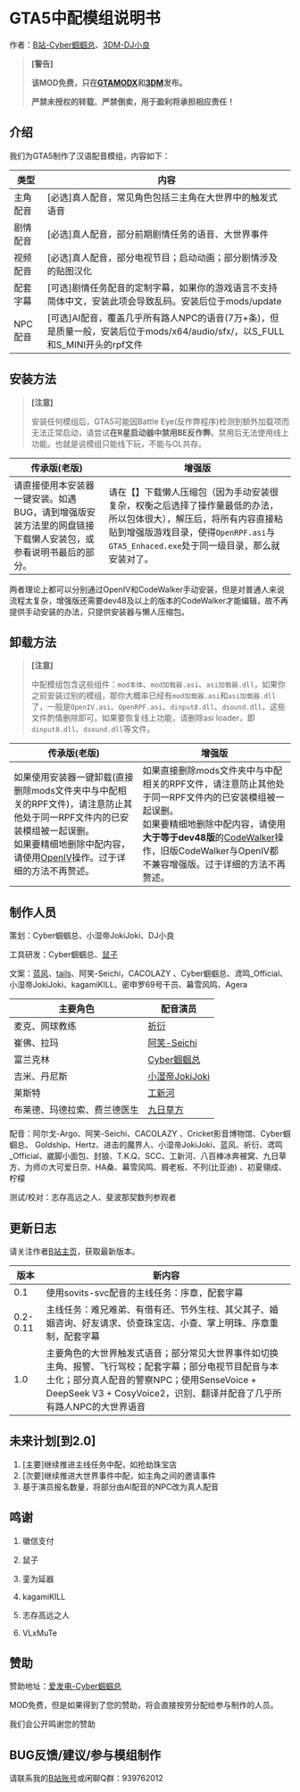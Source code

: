 # GTA5中配模组说明书

作者：[B站-Cyber蝈蝈总](https://space.bilibili.com/37706580)、[3DM-DJ小良](https://mod.3dmgame.com/u/7715845)

> **[警告]**
>
> **该MOD免费，只在[GTAMODX](https://www.gtamodx.com)和[3DM](https://mod.3dmgame.com/)发布。**
>
> **严禁未授权的转载**。**严禁倒卖，用于盈利将承担相应责任！**

## 介绍

我们为GTA5制作了汉语配音模组，内容如下：

| 类型     | 内容                                                         |
| -------- | ------------------------------------------------------------ |
| 主角配音 | [必选]真人配音，常见角色包括三主角在大世界中的触发式语音     |
| 剧情配音 | [必选]真人配音，部分前期剧情任务的语音、大世界事件           |
| 视频配音 | [必选]真人配音，部分电视节目；启动动画；部分剧情涉及的贴图汉化 |
| 配套字幕 | [可选]剧情任务配音的定制字幕，如果你的游戏语言不支持简体中文，安装此项会导致乱码。安装后位于mods/update |
| NPC配音  | [可选]AI配音，覆盖几乎所有路人NPC的语音(7万+条)，但是质量一般，安装后位于mods/x64/audio/sfx/，以S_FULL和S_MINI开头的rpf文件 |

## 安装方法

> **[注意]**
>
> 安装任何模组后，GTA5可能因Battle Eye(反作弊程序)检测到额外加载项而无法正常启动，请尝试**在R星启动器中禁用BE反作弊**。禁用后无法使用线上功能。也就是说模组只能线下玩，不能与OL共存。

| 传承版(老版)                                                 | 增强版                                                       |
| ------------------------------------------------------------ | ------------------------------------------------------------ |
| 请直接使用本安装器一键安装。如遇BUG，请到增强版安装方法里的网盘链接下载懒人安装包，或参看说明书最后的部分。 | 请在【】下载懒人压缩包（因为手动安装很复杂，权衡之后选择了操作量最低的办法，所以包体很大），解压后，将所有内容直接粘贴到增强版游戏目录，使得`OpenRPF.asi`与`GTA5_Enhaced.exe`处于同一级目录，那么就安装对了。 |

两者理论上都可以分别通过OpenIV和CodeWalker手动安装，但是对普通人来说流程太复杂，增强版还需要dev48及以上的版本的CodeWalker才能编辑，故不再提供手动安装的办法，只提供安装器与懒人压缩包。

## 卸载方法

> **[注意]**
>
> 中配模组包含这些组件：`mod本体`、`mod加载器.asi`、`asi加载器.dll`，如果你之前安装过别的模组，那你大概率已经有`mod加载器.asi`和`asi加载器.dll`了，一般是`OpenIV.asi`、`OpenRPF.asi`、`dinput8.dll`、`dsound.dll`，这些文件酌情删除即可。如果要恢复线上功能，请删除asi loader，即`dinput8.dll`、`dsound.dll`等文件。

| 传承版(老版)                                                 | 增强版                                                       |
| ------------------------------------------------------------ | ------------------------------------------------------------ |
| 如果使用安装器一键卸载(直接删除mods文件夹中与中配相关的RPF文件)，请注意防止其他处于同一RPF文件内的已安装模组被一起误删。<br />如果要精细地删除中配内容，请使用[OpenIV](https://www.gta5-mods.com/tools/openiv)操作。过于详细的方法不再赘述。 | 如果直接删除mods文件夹中与中配相关的RPF文件，请注意防止其他处于同一RPF文件内的已安装模组被一起误删。<br />如果要精细地删除中配内容，请使用**大于等于dev48版**的[CodeWalker](https://discord.com/channels/329138547833700352/351357358460370944)操作，旧版CodeWalker与OpenIV都不兼容增强版。过于详细的方法不再赘述。 |

## 制作人员

策划：Cyber蝈蝈总、小湿帝JokiJoki、DJ小良

工具研发：Cyber蝈蝈总、[鼠子](https://space.bilibili.com/435502585)

文案：[蓝风](https://space.bilibili.com/45274270)、[tails](https://space.bilibili.com/15283)、阿笑-Seichi，CACOLAZY 、Cyber蝈蝈总、鸢鸣_Official、小湿帝JokiJoki、kagamiKILL、密申罗69号干员、幕雪风鸣、Agera

| 主要角色                     | 配音演员                                               |
| ---------------------------- | ------------------------------------------------------ |
| 麦克、网球教练               | [祈衍](https://space.bilibili.com/366596518)           |
| 崔佛、拉玛                   | [阿笑-Seichi](https://space.bilibili.com/425177357)    |
| 富兰克林                     | [Cyber蝈蝈总](https://space.bilibili.com/37706580)     |
| 吉米、丹尼斯                 | [小湿帝JokiJoki](https://space.bilibili.com/158625239) |
| 莱斯特                       | [工新河](https://space.bilibili.com/99708316)          |
| 布莱德、玛德拉索、费兰德医生 | [九日草方](https://space.bilibili.com/322276032)       |

配音：阿尔戈-Argo、阿笑-Seichi、CACOLAZY 、Cricket影音博物馆、Cyber蝈蝈总、 Goldship、Hertz、进击的魔界人、小湿帝JokiJoki、蓝风、祈衍、鸢鸣_Official、崴脚小面包、封狼、T.K.Q、SCC、工新河、八百棒冰奔被窝、九日草方、为师の大可爱日奈、HA桑、幕雪风鸣、屑老板、不列(比亚迪) 、初夏翎成、柠檬

测试/校对：志存高远之人、斐波那契数列参观者

## 更新日志

请关注作者[B站主页](https://space.bilibili.com/37706580)，获取最新版本。

| 版本     | 新内容                                                       |
| -------- | ------------------------------------------------------------ |
| 0.1      | 使用sovits-svc配音的主线任务：序章，配套字幕                 |
| 0.2-0.11 | 主线任务：难兄难弟、有借有还、节外生枝、其父其子、婚姻咨询、好友请求、侦查珠宝店、小查、掌上明珠、序章重制，配套字幕 |
| 1.0      | 主要角色的大世界触发式语音；部分常见大世界事件如切换主角、报警、飞行驾校；配套字幕；部分电视节目配音与本土化；部分真人配音的警察NPC；使用SenseVoice + DeepSeek V3 + CosyVoice2，识别、翻译并配音了几乎所有路人NPC的大世界语音 |

## 未来计划[到2.0]

1. [主要]继续推进主线任务中配，如抢劫珠宝店
2. [次要]继续推进大世界事件中配，如主角之间的邀请事件
3. 基于演员报名数量，将部分由AI配音的NPC改为真人配音

## 鸣谢

1. 徽信支付

2. 鼠子

3. 銮为延器

4. kagamiKILL

5. 志存高远之人

6. VLxMuTe

## 赞助

赞助地址：[爱发电-Cyber蝈蝈总](https://ifdian.net/a/Katock)

MOD免费，但是如果得到了您的赞助，将会直接按劳分配给参与制作的人员。

我们会公开鸣谢您的赞助

## BUG反馈/建议/参与模组制作

请联系我的[B站账号]((https://space.bilibili.com/37706580))或闲聊Q群：939762012
